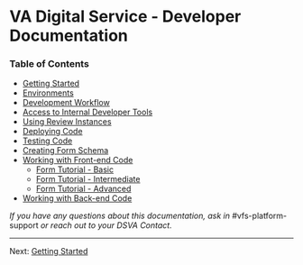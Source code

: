 # VA Digital Service - Developer Documentation

### Table of Contents

* [Getting Started](getting-started.md)
* [Environments](environments.md)
* [Development Workflow](development-workflow.md)
* [Access to Internal Developer Tools](internal-tools-access.md)
* [Using Review Instances](review-instances.md)
* [Deploying Code](deployment.md)
* [Testing Code](testing/README.md)
* [Creating Form Schema](creating-form-schema.md)
* [Working with Front-end Code](vets-website/README.md)
  * [Form Tutorial - Basic](vets-website/forms/form-tutorial-basic.md)
  * [Form Tutorial - Intermediate](vets-website/forms/form-tutorial-intermediate.md)
  * [Form Tutorial - Advanced](vets-website/forms/form-tutorial-advanced.md)
* [Working with Back-end Code](vets-api/README.md)


*If you have any questions about this documentation, ask in* #vfs-platform-support *or reach out to your DSVA Contact.*

<hr>

Next: [Getting Started](getting-started.md)

